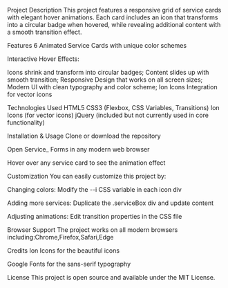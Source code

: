 Project Description
This project features a responsive grid of service cards with elegant hover animations. 
Each card includes an icon that transforms into a circular badge when hovered, while 
revealing additional content with a smooth transition effect.

Features
6 Animated Service Cards with unique color schemes

Interactive Hover Effects:

Icons shrink and transform into circular badges;
Content slides up with smooth transition;
Responsive Design that works on all screen sizes;
Modern UI with clean typography and color scheme;
Ion Icons Integration for vector icons

Technologies Used
HTML5
CSS3 (Flexbox, CSS Variables, Transitions)
Ion Icons (for vector icons)
jQuery (included but not currently used in core functionality)

Installation & Usage
Clone or download the repository

Open Service_ Forms in any modern web browser

Hover over any service card to see the animation effect

Customization
You can easily customize this project by:

Changing colors: Modify the --i CSS variable in each icon div

Adding more services: Duplicate the .serviceBox div and update content

Adjusting animations: Edit transition properties in the CSS file

Browser Support
The project works on all modern browsers including:Chrome,Firefox,Safari,Edge

Credits
Ion Icons for the beautiful icons

Google Fonts for the sans-serif typography

License
This project is open source and available under the MIT License.

